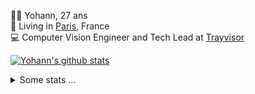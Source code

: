 <p>
  👨🏻 <bold>Yohann</bold>, 27 ans<br/>
  💼 Living in <a href="https://www.google.com/maps?q=paris">Paris</a>, France<br/>
  💻 Computer Vision Engineer and Tech Lead at <a href="https://trayvisor.com/">Trayvisor</a><br/>
</p>

<a href="https://github.com/anuraghazra/github-readme-stats"><img align="center" src="https://github-readme-stats-go94hl40s-yohann84l.vercel.app//api?username=yohann84L&show_icons=true&include_all_commits=true" alt="Yohann's github stats" /> </a>


<details>
  <summary>Some stats ...</summary><br/>
  

<!--START_SECTION:waka-->
![Code Time](http://img.shields.io/badge/Code%20Time-1%2C127%20hrs%2043%20mins-blue)

![Profile Views](http://img.shields.io/badge/Profile%20Views-0-blue)

**🐱 My GitHub Data** 

> 📦 440.8 kB Used in GitHub's Storage 
 > 
> 🏆 749 Contributions in the Year 2024
 > 
> 🚫 Not Opted to Hire
 > 
> 📜 26 Public Repositories 
 > 
> 🔑 21 Private Repositories 
 > 
**I'm an Early 🐤** 

```text
🌞 Morning                15209 commits       ████████░░░░░░░░░░░░░░░░░   31.17 % 
🌆 Daytime                27595 commits       ██████████████░░░░░░░░░░░   56.55 % 
🌃 Evening                5844 commits        ███░░░░░░░░░░░░░░░░░░░░░░   11.98 % 
🌙 Night                  151 commits         ░░░░░░░░░░░░░░░░░░░░░░░░░   00.31 % 
```
📅 **I'm Most Productive on Wednesday** 

```text
Monday                   8978 commits        █████░░░░░░░░░░░░░░░░░░░░   18.40 % 
Tuesday                  9027 commits        █████░░░░░░░░░░░░░░░░░░░░   18.50 % 
Wednesday                10875 commits       ██████░░░░░░░░░░░░░░░░░░░   22.29 % 
Thursday                 9932 commits        █████░░░░░░░░░░░░░░░░░░░░   20.35 % 
Friday                   9166 commits        █████░░░░░░░░░░░░░░░░░░░░   18.78 % 
Saturday                 282 commits         ░░░░░░░░░░░░░░░░░░░░░░░░░   00.58 % 
Sunday                   539 commits         ░░░░░░░░░░░░░░░░░░░░░░░░░   01.10 % 
```


📊 **This Week I Spent My Time On** 

```text
🕑︎ Time Zone: Europe/Paris

💬 Programming Languages: 
No Activity Tracked This Week

🔥 Editors: 
No Activity Tracked This Week

💻 Operating System: 
No Activity Tracked This Week
```

**I Mostly Code in Python** 

```text
Python                   25 repos            ██████████████░░░░░░░░░░░   54.35 % 
Jupyter Notebook         4 repos             ██░░░░░░░░░░░░░░░░░░░░░░░   08.70 % 
JavaScript               3 repos             ██░░░░░░░░░░░░░░░░░░░░░░░   06.52 % 
HTML                     2 repos             █░░░░░░░░░░░░░░░░░░░░░░░░   04.35 % 
Shell                    1 repo              █░░░░░░░░░░░░░░░░░░░░░░░░   02.17 % 
```




 Last Updated on 15/06/2024 00:32:08 UTC
<!--END_SECTION:waka-->
